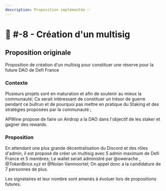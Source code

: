 ```yaml
---
description: Proposition implémentée ✅
---
```


# 📜 #-8 - Création d'un multisig

## Proposition originale

Proposition de création d'un multisig pour constituer une réserve pour la future DAO de Defi France

### Contexte

Plusieurs projets sont en maturation et afin de soutenir au mieux la communauté; Ca serait intéressant de constituer un trésor de guerre pendant ce bullrun et de pourquoi pas mettre en pratique du Staking et des stratégies proposées par la communauté ;

APWine propose de faire un Airdrop a la DAO dans l'objectif de les staker et gagner des rewards.

### Proposition

En attendant une plus grande décentralisation du Discord et des rôles d'admin, il est proposé de créer un multisig avec 5 admin maximum de Defi France et 5 membres; Le wallet serait administré par @owerache , @TokenBrice.xyz et @Nolan Vanmoortel; On appel donc a la candidature de 7 personnes de plus.

Les signataires et leur nombre sont amenés à évoluer lors de propositions futures.
